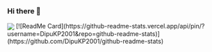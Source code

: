 ### Hi there 👋

<!--
**DipuKP2001/DipuKP2001** is a ✨ _special_ ✨ repository because its `README.md` (this file) appears on your GitHub profile.

Here are some ideas to get you started:

- 🔭 I’m currently working on ...
- 🌱 I’m currently learning ...
- 👯 I’m looking to collaborate on ...
- 🤔 I’m looking for help with ...
- 💬 Ask me about ...
- 📫 How to reach me: ...
- 😄 Pronouns: ...
- ⚡ Fun fact: ...
-->
<img align="center" src="https://github-readme-stats.vercel.app/api/top-langs/?username=DipuKP2001&theme=radical" />
[![ReadMe Card](https://github-readme-stats.vercel.app/api/pin/?username=DipuKP2001&repo=github-readme-stats)](https://github.com/DipuKP2001/github-readme-stats)
